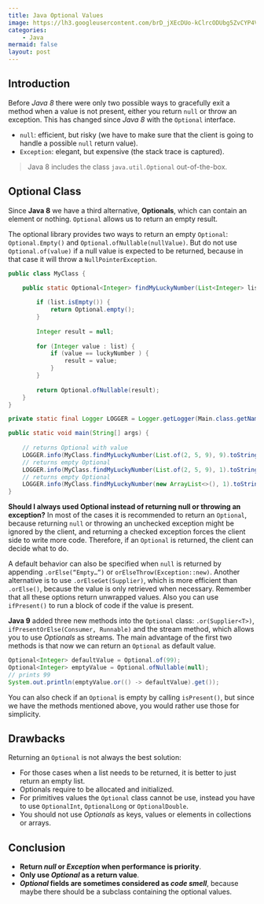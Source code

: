 ```yaml
---
title: Java Optional Values
image: https://lh3.googleusercontent.com/brD_jXEcDUo-kClrcODUbg5ZvCYP4Vxrp0Sq9FvV2zEy9iqLdC_FIIPSKe3tWJVvDOJBxjg9uqgmL_cCvzKZ08Ku7Zup-p8z6XCTz6Qm1fXDVabke9_xIg00u51YKPAvg197kDgCcSGD5Wb5mV14KsUwSS-po7XA2kEahCywON0g9lHjrTo1FtN0QZQ9KtA4flxd6saziPWQXlJv6yHNJumesWvdl7aLe59ddU026rauBaEPqei8pOeiY9qcfP7tIhPE5y6JCGwJNg8oe8mjukhrfIJjBDVDGlWX_Tww4ANmaXKfTtzxlk62VtawYxMAjFbdqdZYentr0VTYa0fyT_AmQo1Z67mom3GB6Q_2Sk55W8bPPONhkKimy9cSazgIp1XzeO9LH5llshPyjisxQwFn9-3o-1GrlDqF3KRNpuPgsBdFuR61yAnHfMTY3i6WOIQbXhkhTs72AyNLuXOuFDPeD7pvpxhlKKinWU_S9NcQO1zUKoygzyPCDQn3Q2SUs_qjhKbZcgqAY3USbQaPejABHFR27CpXjuZ1k9lSlAemUEBRnEoq7LclrsVu--wJwaEZezd6E6WN8msHGoTeyBua7llOxRVxXanVTlmGpj_qbJ5nDcZpZ3akvaJbJXE_A1MC5k7eRbkg2V-YfQEGpvVBhC80tt7usdf1CaVyLCSTjYKnyQUIYfcan55i=w640-h341-no?authuser=0
categories:
    - Java
mermaid: false
layout: post
---
```


## Introduction

Before _Java 8_ there were only two possible ways to gracefully exit a method when a value is not present, either you return `null` or throw an exception. This has changed since _Java 8_ with the `Optional` interface.

- `null`: efficient, but risky (we have to make sure that the client is going to handle a possible `null` return value).
- `Exception`: elegant, but expensive (the stack trace is captured).

> Java 8 includes the class `java.util.Optional` out-of-the-box.

## Optional Class

Since **Java 8** we have a third alternative, **Optionals**, which can contain an element or nothing. `Optional` allows us to return an empty result.

The optional library provides two ways to return an empty `Optional`: `Optional.Empty()` and `Optional.ofNullable(nullValue)`. But do not use `Optional.of(value)` if a null value is expected to be returned, because in that case it will throw a `NullPointerException`.

```java
public class MyClass {

	public static Optional<Integer> findMyLuckyNumber(List<Integer> list, Integer luckyNumber) {
		
		if (list.isEmpty()) {
			return Optional.empty();
		}
		
		Integer result = null;
		
		for (Integer value : list) {
			if (value == luckyNumber ) {
				result = value;
			}
		}
		
		return Optional.ofNullable(result);
	}
}
```

```java
private static final Logger LOGGER = Logger.getLogger(Main.class.getName());

public static void main(String[] args) {
	
	// returns Optional with value
	LOGGER.info(MyClass.findMyLuckyNumber(List.of(2, 5, 9), 9).toString());
	// returns empty Optional
	LOGGER.info(MyClass.findMyLuckyNumber(List.of(2, 5, 9), 1).toString());
	// returns empty Optional
	LOGGER.info(MyClass.findMyLuckyNumber(new ArrayList<>(), 1).toString());
}
```

**Should I always used Optional instead of returning null or throwing an exception?** In most of the cases it is recommended to return an `Optional`, because returning `null` or throwing an unchecked exception might be ignored by the client, and returning a checked exception forces the client side to write more code. Therefore, if an `Optional` is returned, the client can decide what to do.

A default behavior can also be specified when `null` is returned by appending `.orElse(“Empty…”)` or `orElseThrow(Exception::new)`. Another alternative is to use `.orElseGet(Supplier)`, which is more efficient than `.orElse()`, because the value is only retrieved when necessary. Remember that all these options return unwrapped values. Also you can use `ifPresent()` to run a block of code if the value is present.

**Java 9** added three new methods into the `Optional` class: `.or(Supplier<T>)`, `ifPresentOrElse(Consumer, Runnable)` and the stream method, which allows you to use _Optionals_ as streams. The main advantage of the first two methods is that now we can return an `Optional` as default value.

```java
Optional<Integer> defaultValue = Optional.of(99);
Optional<Integer> emptyValue = Optional.ofNullable(null);
// prints 99
System.out.println(emptyValue.or(() -> defaultValue).get());
```

You can also check if an `Optional` is empty by calling `isPresent()`, but since we have the methods mentioned above, you would rather use those for simplicity.

## Drawbacks

Returning an `Optional` is not always the best solution:

- For those cases when a list needs to be returned, it is better to just return an empty list. 
- Optionals require to be allocated and initialized. 
- For primitives values the `Optional` class cannot be use, instead you have to use `OptionalInt`, `OptionalLong` or `OptionalDouble`. 
- You should not use _Optionals_ as keys, values or elements in collections or arrays.

## Conclusion

- **Return _null_ or _Exception_ when performance is priority**.
- **Only use _Optional_ as a return value**.
- **_Optional_ fields are sometimes considered as _code smell_**, because maybe there should be a subclass containing the optional values.

